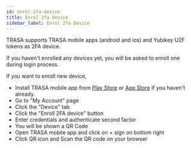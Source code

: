 ```yaml
---
id: enrol-2fa-device
title: Enrol 2fa Device
sidebar_label: Enrol 2fa Device
---
```



TRASA supports TRASA mobile apps (android and ios) and Yubikey U2F tokens as 2FA device.

If you haven't enrolled any devices yet, you will be asked to enroll one during login process.

If you want to enroll new device,
* Install TRASA mobile app from [Play Store](https://play.google.com/store/apps/details?id=com.trasa&hl=en) or [App Store](https://apps.apple.com/np/app/trasa/id1411267389) if you haven't already.
* Go to "My Account" page
* Click the "Device" tab
* Click the "Enroll 2FA device" button
* Enter credentials and authenticate second factor
* You will be shown a QR Code
* Open TRASA mobile app and click on + sign on bottom right
* Click QR icon and Scan the QR code on your browser


